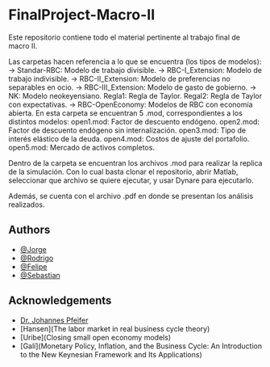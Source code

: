 # FinalProject-Macro-II

Este repositorio contiene todo el material pertinente al trabajo final de macro II.

Las carpetas hacen referencia a lo que se encuentra (los tipos de modelos):
-> Standar-RBC: Modelo de trabajo divisible.
-> RBC-I_Extension: Modelo de trabajo indivisible.
-> RBC-II_Extension: Modelo de preferencias no separables en ocio.
-> RBC-III_Extension: Modelo de gasto de gobierno.
-> NK: Modelo neokeyensiano.
	Regla1: Regla de Taylor.
	Regal2: Regla de Taylor con expectativas.
-> RBC-OpenEconomy: Modelos de RBC con economía abierta. En esta carpeta se encuentran 5 .mod, correspondientes a los distintos modelos:
	open1.mod: Factor de descuento endógeno.
	open2.mod: Factor de descuento endógeno sin internalización.
	open3.mod: Tipo de interés elástico de la deuda.
	open4.mod: Costos de ajuste del portafolio.
	open5.mod: Mercado de activos completos.

Dentro de la carpeta se encuentran los archivos .mod para realizar la replica de la simulación.
Con lo cual basta clonar el repositorio, abrir Matlab, seleccionar que archivo se quiere ejecutar, y usar Dynare para ejecutarlo.

Además, se cuenta con el archivo .pdf en donde se presentan los análisis realizados.



## Authors

- [@Jorge](https://github.com/Kin-George)
- [@Rodrigo](https://github.com/R-jimenez-estadistico)
- [@Felipe](pradocampos.felipe@gmail.com)
- [@Sebastian](sebassolano2468@gmail.com)


## Acknowledgements

 - [Dr. Johannes Pfeifer](https://github.com/JohannesPfeifer/DSGE_mod)
 - [Hansen](The labor market in real business cycle theory)
 - [Uribe](Closing small open economy models)
 - [Galí](Monetary Policy, Inflation, and the Business Cycle: An Introduction to the New Keynesian Framework and Its Applications)
